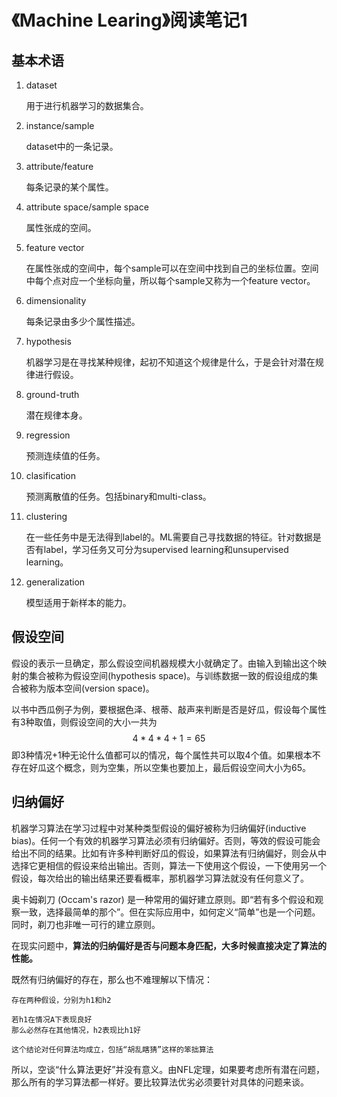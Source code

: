 # 《Machine Learing》阅读笔记1



## 基本术语

1. dataset

   用于进行机器学习的数据集合。

   

2. instance/sample

   dataset中的一条记录。

   

3. attribute/feature

   每条记录的某个属性。

   

4. attribute space/sample space

   属性张成的空间。

   

5. feature vector

   在属性张成的空间中，每个sample可以在空间中找到自己的坐标位置。空间中每个点对应一个坐标向量，所以每个sample又称为一个feature vector。

   

6. dimensionality

   每条记录由多少个属性描述。

   

7. hypothesis

   机器学习是在寻找某种规律，起初不知道这个规律是什么，于是会针对潜在规律进行假设。

   

8. ground-truth

   潜在规律本身。

   

9. regression

   预测连续值的任务。

   

10. clasification

    预测离散值的任务。包括binary和multi-class。

    

11. clustering

    在一些任务中是无法得到label的。ML需要自己寻找数据的特征。针对数据是否有label，学习任务又可分为supervised learning和unsupervised learning。

    

12. generalization

    模型适用于新样本的能力。





## 假设空间

假设的表示一旦确定，那么假设空间机器规模大小就确定了。由输入到输出这个映射的集合被称为假设空间(hypothesis space)。与训练数据一致的假设组成的集合被称为版本空间(version space)。

以书中西瓜例子为例，要根据色泽、根蒂、敲声来判断是否是好瓜，假设每个属性有3种取值，则假设空间的大小一共为
$$
4*4*4+1=65
$$
即3种情况+1种无论什么值都可以的情况，每个属性共可以取4个值。如果根本不存在好瓜这个概念，则为空集，所以空集也要加上，最后假设空间大小为65。





## 归纳偏好

机器学习算法在学习过程中对某种类型假设的偏好被称为归纳偏好(inductive bias)。任何一个有效的机器学习算法必须有归纳偏好。否则，等效的假设可能会给出不同的结果。比如有许多种判断好瓜的假设，如果算法有归纳偏好，则会从中选择它更相信的假设来给出输出。否则，算法一下使用这个假设，一下使用另一个假设，每次给出的输出结果还要看概率，那机器学习算法就没有任何意义了。



奥卡姆剃刀 (Occam's razor) 是一种常用的偏好建立原则。即“若有多个假设和观察一致，选择最简单的那个”。但在实际应用中，如何定义“简单”也是一个问题。同时，剃刀也非唯一可行的建立原则。

在现实问题中，**算法的归纳偏好是否与问题本身匹配，大多时候直接决定了算法的性能。**



既然有归纳偏好的存在，那么也不难理解以下情况：

```
存在两种假设，分别为h1和h2

若h1在情况A下表现良好
那么必然存在其他情况，h2表现比h1好

这个结论对任何算法均成立，包括“胡乱瞎猜”这样的笨拙算法
```

所以，空谈“什么算法更好”并没有意义。由NFL定理，如果要考虑所有潜在问题，那么所有的学习算法都一样好。要比较算法优劣必须要针对具体的问题来谈。


